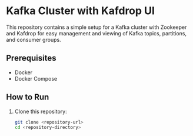 # Kafka Cluster with Kafdrop UI

This repository contains a simple setup for a Kafka cluster with Zookeeper and Kafdrop for easy management and viewing of Kafka topics, partitions, and consumer groups.

## Prerequisites

- Docker
- Docker Compose

## How to Run

1. Clone this repository:

   ```bash
   git clone <repository-url>
   cd <repository-directory>
   ```
